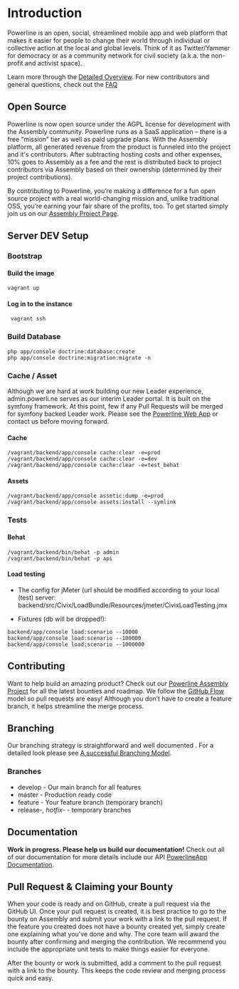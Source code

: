 # Introduction
Powerline is an open, social, streamlined mobile app and web platform that makes it easier for people to change their world through individual or collective action at the local and global levels. Think of it as Twitter/Yammer for democracy or as a community network for civil society (a.k.a. the non-profit and activist space).

Learn more through the [Detailed Overview](https://assembly.com/powerline/posts/the-detailed-overview).
For new contributors and general questions, check out the [FAQ](https://assembly.com/powerline/posts/faq)

## Open Source
Powerline is now open source under the AGPL license for development with the Assembly community. Powerline runs as a SaaS application – there is a free “mission” tier as well as paid upgrade plans. With the Assembly platform, all generated revenue from the product is funneled into the project and it's contributors. After subtracting hosting costs and other expenses, 10% goes to Assembly as a fee and the rest is distributed back to project contributors via Assembly based on their ownership (determined by their project contributions).

By contributing to Powerline, you’re making a difference for a fun open source project with a real world-changing mission and, unlike traditional OSS, you’re earning your fair share of the profits, too. To get started simply join us on our [Assembly Project Page](https://assembly.com/powerline).


## Server DEV Setup 

### Bootstrap
#### Build the image
` vagrant up `

#### Log in to the instance
` vagrant ssh`

### Build Database
```
php app/console doctrine:database:create
php app/console doctrine:migration:migrate -n
```

### Cache / Asset
Although we are hard at work building our new Leader experience, admin.powerli.ne serves as our interim Leader portal. It is built on the symfony framework. At this point, few if any Pull Requests will be merged for symfony backed Leader work. Please see the [Powerline Web App](https://github.com/PowerlineApp/powerline-web) or contact us before moving forward.

#### Cache
```
/vagrant/backend/app/console cache:clear -e=prod
/vagrant/backend/app/console cache:clear -e=dev
/vagrant/backend/app/console cache:clear -e=test_behat
```

#### Assets
```
/vagrant/backend/app/console assetic:dump -e=prod
/vagrant/backend/app/console assets:install --symlink
```

### Tests

#### Behat
```
/vagrant/backend/bin/behat -p admin
/vagrant/backend/bin/behat -p api
```

#### Load testing
* The config for jMeter (url should be modified according to your local (test) server: backend/src/Civix/LoadBundle/Resources/jmeter/CivixLoadTesting.jmx

* Fixtures (db will be dropped!):
```
backend/app/console load:scenario --10000
backend/app/console load:scenario --100000
backend/app/console load:scenario --1000000
```

## Contributing
Want to help build an amazing product? Check out our [Powerline Assembly Project](https://assembly.com/powerline) for all the latest bounties and roadmap. We follow the [GitHub Flow](https://guides.github.com/introduction/flow/index.html) model so pull requests are easy! Although you don’t have to create a feature branch, it helps streamline the merge process.


## Branching
Our branching strategy is straightforward and well documented . For a detailed look please see [A successful Branching Model](http://nvie.com/posts/a-successful-git-branching-model/). 

### Branches
* develop - Our main branch for all features
* master - Production ready code
* feature - Your feature branch (temporary branch)
* release-*, hotfix-* - temporary branches 


## Documentation
**Work in progress. Please help us build our documentation!**
Check out all of our documentation for more details include our API [PowerlineApp Documentation](http://powerlineapp.github.io/).

 
## Pull Request & Claiming your Bounty
When your code is ready and on GitHub, create a pull request via the GitHub UI. Once your pull request is created, it is best practice to go to the bounty on Assembly and submit your work with a link to the pull request. If the feature you created does not have a bounty created yet, simply create one explaining what you've done and why. The core team will award the bounty after confirming and merging the contribution. We recommend you include the appropriate unit tests to make things easier for everyone. 

After the bounty or work is submitted, add a comment to the pull request with a link to the bounty. This keeps the code review and merging process quick and easy.
